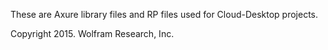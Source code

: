 These are Axure library files and RP files used for Cloud-Desktop projects.

Copyright 2015. Wolfram Research, Inc.